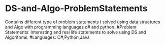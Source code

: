# DS-and-Algo-ProblemStatements
Contains different type of problem statements I solved using data structures and Algo with programming languages c# and python.
#Problem Statements: 
                    Interesting and real life statements to solve using DS and Algorithms.
#Languages: 
            C#,Python,Java
